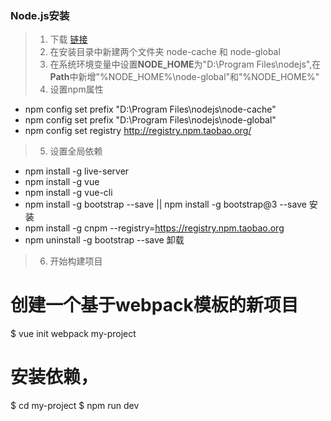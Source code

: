 ### Node.js安装
> 1. 下载 [链接](https://npm.taobao.org/mirrors/node/v10.13.0/node-v10.13.0-win-x64.zip)
> 2. 在安装目录中新建两个文件夹 node-cache 和 node-global
> 3. 在系统环境变量中设置**NODE_HOME**为"D:\Program Files\nodejs",在**Path**中新增"%NODE_HOME%\node-global"和"%NODE_HOME%"
> 4. 设置npm属性
  - npm config set prefix "D:\Program Files\nodejs\node-cache"
  - npm config set prefix "D:\Program Files\nodejs\node-global"
  - npm config set registry http://registry.npm.taobao.org/
> 5. 设置全局依赖
  - npm install -g live-server
  - npm install -g vue
  - npm install -g vue-cli
  - npm install -g bootstrap --save || npm install -g bootstrap@3 --save 安装
  - npm install -g cnpm --registry=https://registry.npm.taobao.org
  - npm uninstall -g bootstrap --save 卸载
> 6. 开始构建项目
# 创建一个基于webpack模板的新项目
$ vue init webpack my-project
# 安装依赖，
$ cd my-project
$ npm run dev
